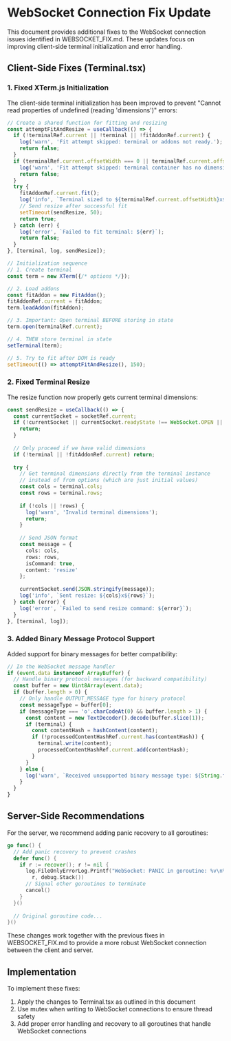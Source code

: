 # WebSocket Connection Fix Update

This document provides additional fixes to the WebSocket connection issues identified in WEBSOCKET_FIX.md. These updates focus on improving client-side terminal initialization and error handling.

## Client-Side Fixes (Terminal.tsx)

### 1. Fixed XTerm.js Initialization

The client-side terminal initialization has been improved to prevent "Cannot read properties of undefined (reading 'dimensions')" errors:

```typescript
// Create a shared function for fitting and resizing
const attemptFitAndResize = useCallback(() => {
  if (!terminalRef.current || !terminal || !fitAddonRef.current) {
    log('warn', 'Fit attempt skipped: terminal or addons not ready.');
    return false;
  }
  if (terminalRef.current.offsetWidth === 0 || terminalRef.current.offsetHeight === 0) {
    log('warn', 'Fit attempt skipped: terminal container has no dimensions.');
    return false;
  }
  try {
    fitAddonRef.current.fit();
    log('info', `Terminal sized to ${terminalRef.current.offsetWidth}x${terminalRef.current.offsetHeight}`);
    // Send resize after successful fit
    setTimeout(sendResize, 50);
    return true;
  } catch (err) {
    log('error', `Failed to fit terminal: ${err}`);
    return false;
  }
}, [terminal, log, sendResize]);

// Initialization sequence
// 1. Create terminal
const term = new XTerm({/* options */});

// 2. Load addons
const fitAddon = new FitAddon();
fitAddonRef.current = fitAddon;
term.loadAddon(fitAddon);

// 3. Important: Open terminal BEFORE storing in state
term.open(terminalRef.current);

// 4. THEN store terminal in state
setTerminal(term);

// 5. Try to fit after DOM is ready
setTimeout(() => attemptFitAndResize(), 150);
```

### 2. Fixed Terminal Resize

The resize function now properly gets current terminal dimensions:

```typescript
const sendResize = useCallback(() => {
  const currentSocket = socketRef.current;
  if (!currentSocket || currentSocket.readyState !== WebSocket.OPEN || !terminalRef.current) {
    return;
  }
  
  // Only proceed if we have valid dimensions
  if (!terminal || !fitAddonRef.current) return;
  
  try {
    // Get terminal dimensions directly from the terminal instance
    // instead of from options (which are just initial values)
    const cols = terminal.cols;
    const rows = terminal.rows;
    
    if (!cols || !rows) {
      log('warn', 'Invalid terminal dimensions');
      return;
    }
    
    // Send JSON format
    const message = {
      cols: cols,
      rows: rows,
      isCommand: true,
      content: 'resize'
    };
    
    currentSocket.send(JSON.stringify(message));
    log('info', `Sent resize: ${cols}x${rows}`);
  } catch (error) {
    log('error', `Failed to send resize command: ${error}`);
  }
}, [terminal, log]);
```

### 3. Added Binary Message Protocol Support

Added support for binary messages for better compatibility:

```typescript
// In the WebSocket message handler
if (event.data instanceof ArrayBuffer) {
  // Handle binary protocol messages (for backward compatibility)
  const buffer = new Uint8Array(event.data);
  if (buffer.length > 0) {
    // Only handle OUTPUT_MESSAGE type for binary protocol
    const messageType = buffer[0];
    if (messageType === 'o'.charCodeAt(0) && buffer.length > 1) {
      const content = new TextDecoder().decode(buffer.slice(1));
      if (terminal) {
        const contentHash = hashContent(content);
        if (!processedContentHashRef.current.has(contentHash)) {
          terminal.write(content);
          processedContentHashRef.current.add(contentHash);
        }
      }
    } else {
      log('warn', `Received unsupported binary message type: ${String.fromCharCode(messageType)}`);
    }
  }
}
```

## Server-Side Recommendations

For the server, we recommend adding panic recovery to all goroutines:

```go
go func() {
  // Add panic recovery to prevent crashes
  defer func() {
    if r := recover(); r != nil {
      log.FileOnlyErrorLog.Printf("WebSocket: PANIC in goroutine: %v\n%s", 
        r, debug.Stack())
      // Signal other goroutines to terminate
      cancel()
    }
  }()
  
  // Original goroutine code...
}()
```

These changes work together with the previous fixes in WEBSOCKET_FIX.md to provide a more robust WebSocket connection between the client and server.

## Implementation

To implement these fixes:
1. Apply the changes to Terminal.tsx as outlined in this document
2. Use mutex when writing to WebSocket connections to ensure thread safety
3. Add proper error handling and recovery to all goroutines that handle WebSocket connections